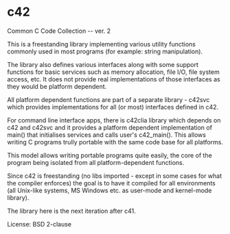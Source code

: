 c42
===

Common C Code Collection -- ver. 2

This is a freestanding library implementing various utility functions commonly
used in most programs (for example: string manipulation).

The library also defines various interfaces along with some support functions
for basic services such as memory allocation, file I/O, file system access, 
etc. It does not provide real implementations of those interfaces as they would
be platform dependent.

All platform dependent functions are part of a separate library - c42svc which
provides implementations for all (or most) interfaces defined in c42.

For command line interface apps, there is c42clia library which depends on c42
and c42svc and it provides a platform dependent implementation of main() that
initialises services and calls user's c42_main(). This allows writing C programs
trully portable with the same code base for all platforms.

This model allows writing portable programs quite easily, the core of the 
program being isolated from all platform-dependent functions.

Since c42 is freestanding (no libs imported - except in some cases for what
the compiler enforces) the goal is to have it compiled for all environments
(all Unix-like systems, MS Windows etc. as user-mode and kernel-mode library).

The library here is the next iteration after c41.


License: BSD 2-clause
